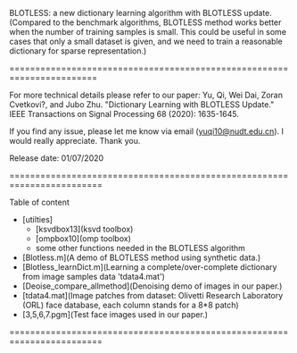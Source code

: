 BLOTLESS: a new dictionary learning algorithm with BLOTLESS update. 
(Compared to the benchmark algorithms, BLOTLESS method works better when the number of training samples is small. This could be useful in some cases that only a small dataset is given, and we need to train a reasonable dictionary for sparse representation.)

=======================================================================

For more technical details please refer to our paper: Yu, Qi, Wei Dai, Zoran Cvetkovi?, and Jubo Zhu. "Dictionary Learning with BLOTLESS Update." IEEE Transactions on Signal Processing 68 (2020): 1635-1645.

If you find any issue, please let me know via email (yuqi10@nudt.edu.cn). I would really appreciate. Thank you.

Release date: 01/07/2020

========================================================================

Table of content

- [utilties]
    - [ksvdbox13](ksvd toolbox)
    - [ompbox10](omp toolbox)
    - some other functions needed in the BLOTLESS algorithm
- [Blotless.m](A demo of BLOTLESS method using synthetic data.)
- [Blotless_learnDict.m](Learning a complete/over-complete dictionary from image samples data 'tdata4.mat')
- [Deoise_compare_allmethod](Denoising demo of images in our paper.)
- [tdata4.mat](Image patches from dataset: Olivetti Research Laboratory (ORL) face database, each column stands for a 8*8 patch)
- [3,5,6,7.pgm](Test face images used in our paper.)

========================================================================


